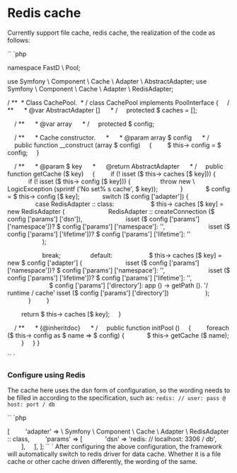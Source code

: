 # Redis cache

Currently support file cache, redis cache, the realization of the code as follows:

`` `php

namespace FastD \ Pool;

use Symfony \ Component \ Cache \ Adapter \ AbstractAdapter;
use Symfony \ Component \ Cache \ Adapter \ RedisAdapter;

/ **
 * Class CachePool.
 * /
class CachePool implements PoolInterface
{
    / **
     * @var AbstractAdapter []
     * /
    protected $ caches = [];

    / **
     * @var array
     * /
    protected $ config;

    / **
     * Cache constructor.
     *
     * @param array $ config
     * /
    public function __construct (array $ config)
    {
        $ this-> config = $ config;
    }

    / **
     * @param $ key
     *
     @return AbstractAdapter
     * /
    public function getCache ($ key)
    {
        if (! isset ($ this-> caches [$ key])) {
            if (! isset ($ this-> config [$ key])) {
                throw new \ LogicException (sprintf ('No set% s cache', $ key));
            }
            $ config = $ this-> config [$ key];
            switch ($ config ['adapter']) {
                case RedisAdapter :: class:
                    $ this-> caches [$ key] = new RedisAdapter (
                        RedisAdapter :: createConnection ($ config ['params'] ['dsn']),
                        isset ($ config ['params'] ['namespace'])? $ config ['params'] ['namespace']: '',
                        isset ($ config ['params'] ['lifetime'])? $ config ['params'] ['lifetime']: ''
                    );

                    break;
                default:
                    $ this-> caches [$ key] = new $ config ['adapter'] (
                        isset ($ config ['params'] ['namespace'])? $ config ['params'] ['namespace']: '',
                        isset ($ config ['params'] ['lifetime'])? $ config ['params'] ['lifetime']: '',
                        $ config ['params'] ['directory']: app () -> getPath (). '/ runtime / cache' isset ($ config ['params'] ['directory'])
                    );
            }
        }

        return $ this-> caches [$ key];
    }

    / **
     * {@inheritdoc}
     * /
    public function initPool ()
    {
        foreach ($ this-> config as $ name => $ config) {
            $ this-> getCache ($ name);
        }
    }
}

`` `

### Configure using Redis

The cache here uses the dsn form of configuration, so the wording needs to be filled in according to the specification, such as: `redis: // user: pass @ host: port / db`

`` `php
<? php

return [
    'default' => [
        'adapter' => \ Symfony \ Component \ Cache \ Adapter \ RedisAdapter :: class,
        'params' => [
            'dsn' => 'redis: // localhost: 3306 / db',
        ],
    ],
];
`` `

After configuring the above configuration, the framework will automatically switch to redis driver for data cache. Whether it is a file cache or other cache driven differently, the wording of the same.